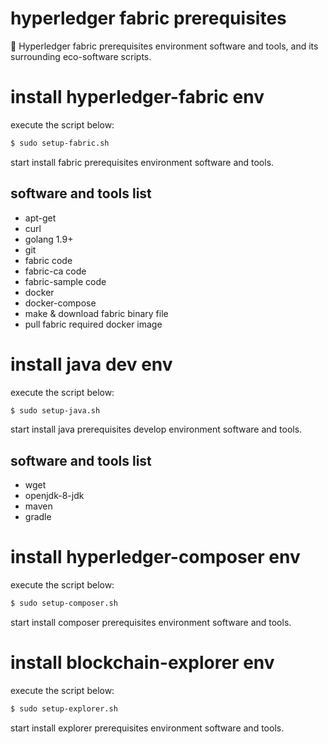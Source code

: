 # hyperledger fabric prerequisites
:bento: Hyperledger fabric prerequisites environment software and tools, and its surrounding eco-software scripts.


# install hyperledger-fabric env
execute the script below:
```sh
$ sudo setup-fabric.sh
```

start install fabric prerequisites environment software and tools.

## software and tools list
+ apt-get
+ curl
+ golang 1.9+
+ git
+ fabric code
+ fabric-ca code
+ fabric-sample code
+ docker
+ docker-compose
+ make & download fabric binary file
+ pull fabric required docker image


# install java dev env
execute the script below:
```sh
$ sudo setup-java.sh
```

start install java prerequisites develop environment software and tools.

## software and tools list
+ wget
+ openjdk-8-jdk
+ maven
+ gradle


# install hyperledger-composer env
execute the script below:
```sh
$ sudo setup-composer.sh
```

start install composer prerequisites environment software and tools.


# install blockchain-explorer env
execute the script below:
```sh
$ sudo setup-explorer.sh
```

start install explorer prerequisites environment software and tools.